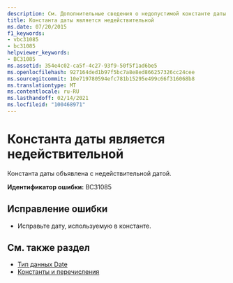 ```yaml
---
description: См. Дополнительные сведения о недопустимой константе даты
title: Константа даты является недействительной
ms.date: 07/20/2015
f1_keywords:
- vbc31085
- bc31085
helpviewer_keywords:
- BC31085
ms.assetid: 354e4c02-ca5f-4c27-93f9-50f5f1ad6be5
ms.openlocfilehash: 927164ded1b97f5bc7a8e8ed866257326cc24cee
ms.sourcegitcommit: 10e719780594efc781b15295e499c66f316068b8
ms.translationtype: MT
ms.contentlocale: ru-RU
ms.lasthandoff: 02/14/2021
ms.locfileid: "100468971"
---
```

# <a name="date-constant-is-not-valid"></a>Константа даты является недействительной

Константа даты объявлена с недействительной датой.  
  
 **Идентификатор ошибки:** BC31085  
  
## <a name="to-correct-this-error"></a>Исправление ошибки  
  
- Исправьте дату, используемую в константе.  
  
## <a name="see-also"></a>См. также раздел

- [Тип данных Date](../language-reference/data-types/date-data-type.md)
- [Константы и перечисления](../language-reference/constants-and-enumerations.md)

